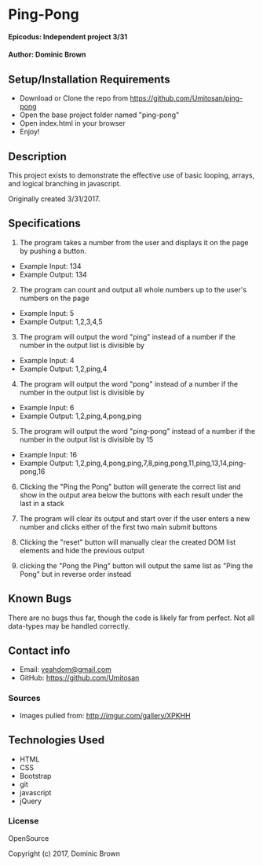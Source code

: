 # Ping-Pong

#### Epicodus: Independent project 3/31

#### Author: Dominic Brown

## Setup/Installation Requirements

* Download or Clone the repo from https://github.com/Umitosan/ping-pong
* Open the base project folder named "ping-pong"
* Open index.html in your browser
* Enjoy!

## Description

This project exists to demonstrate the effective use of basic looping, arrays, and logical branching in javascript.

Originally created 3/31/2017.

## Specifications

1. The program takes a number from the user and displays it on the page by pushing a button.
  * Example Input: 134
  * Example Output: 134

2. The program can count and output all whole numbers up to the user's numbers on the page
  * Example Input: 5
  * Example Output: 1,2,3,4,5

3. The program will output the word "ping" instead of a number if the number in the output list is divisible by
  * Example Input: 4
  * Example Output: 1,2,ping,4

4. The program will output the word "pong" instead of a number if the number in the output list is divisible by
  * Example Input: 6
  * Example Output: 1,2,ping,4,pong,ping

5. The program will output the word "ping-pong" instead of a number if the number in the output list is divisible by 15
  * Example Input: 16
  * Example Output: 1,2,ping,4,pong,ping,7,8,ping,pong,11,ping,13,14,ping-pong,16

6. Clicking the "Ping the Pong" button will generate the correct list and show in the output area below the buttons with each result under the last in a stack

7. The program will clear its output and start over if the user enters a new number and clicks either of the first two main submit buttons

8. Clicking the "reset" button will manually clear the created DOM list elements and hide the previous output

9. clicking the "Pong the Ping" button will output the same list as "Ping the Pong" but in reverse order instead

## Known Bugs

There are no bugs thus far, though the code is likely far from perfect.  Not all data-types may be handled correctly.

## Contact info

* Email: yeahdom@gmail.com
* GitHub: https://github.com/Umitosan

### Sources

* Images pulled from: http://imgur.com/gallery/XPKHH

## Technologies Used

* HTML
* CSS
* Bootstrap
* git
* javascript
* jQuery

### License

OpenSource

Copyright (c) 2017, Dominic Brown
